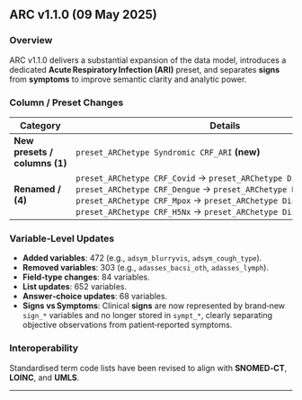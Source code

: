 ## ARC v1.1.0 (09 May 2025)

### Overview
ARC v1.1.0 delivers a substantial expansion of the data model, introduces a dedicated **Acute Respiratory Infection (ARI)** preset, and separates **signs** from **symptoms** to improve semantic clarity and analytic power.

### Column / Preset Changes
| Category | Details |
|---|---|
| **New presets / columns (1)** | `preset_ARChetype Syndromic CRF_ARI` **(new)** |
| **Renamed / (4)** | `preset_ARChetype CRF_Covid` → `preset_ARChetype Disease CRF_Covid`<br>`preset_ARChetype CRF_Dengue` → `preset_ARChetype Disease CRF_Dengue`<br>`preset_ARChetype CRF_Mpox` → `preset_ARChetype Disease CRF_Mpox`<br>`preset_ARChetype CRF_H5Nx` → `preset_ARChetype Disease CRF_H5Nx`|

### Variable‑Level Updates
- **Added variables**: 472 (e.g., `adsym_blurryvis`, `adsym_cough_type`).
- **Removed variables**: 303 (e.g., `adasses_bacsi_oth`, `adasses_lymph`).
- **Field‑type changes**: 84 variables.
- **List updates**: 652 variables.
- **Answer‑choice updates**: 68 variables.
- **Signs vs Symptoms**: Clinical **signs** are now represented by brand‑new `sign_*` variables and no longer stored in `sympt_*`, clearly separating objective observations from patient‑reported symptoms.

### Interoperability
Standardised term code lists have been revised to align with **SNOMED‑CT**, **LOINC**, and **UMLS**.

---
